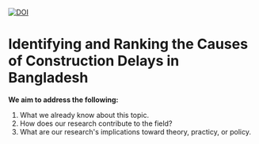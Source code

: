 [![DOI](https://zenodo.org/badge/730856735.svg)](https://zenodo.org/doi/10.5281/zenodo.10400817)
# Identifying and Ranking the Causes of Construction Delays in Bangladesh
**We aim to address the following:**
1. What we already know about this topic.
2. How does our research contribute to the field?
3. What are our research's implications toward theory, practicy, or policy.
